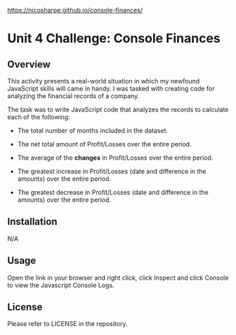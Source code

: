 https://nicosharpe.github.io/console-finances/

# Unit 4 Challenge: Console Finances

## Overview

This activity presents a real-world situation in which my newfound JavaScript skills will came in handy. I was tasked with creating code for analyzing the financial records of a company. 


The task was to write JavaScript code that analyzes the records to calculate each of the following:

* The total number of months included in the dataset.

* The net total amount of Profit/Losses over the entire period.

* The average of the **changes** in Profit/Losses over the entire period.

* The greatest increase in Profit/Losses (date and difference in the amounts) over the entire period.

* The greatest decrease in Profit/Losses (date and difference in the amounts) over the entire period.

## Installation

N/A

## Usage

Open the link in your browser and right click, click Inspect and click Console to view the Javascript Console Logs.

## License

Please refer to LICENSE in the repository.
